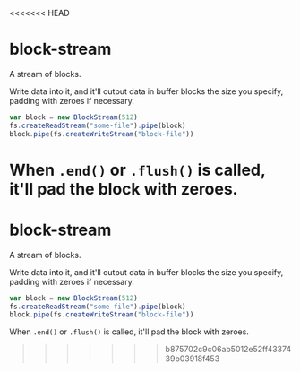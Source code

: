 <<<<<<< HEAD
# block-stream

A stream of blocks.

Write data into it, and it'll output data in buffer blocks the size you
specify, padding with zeroes if necessary.

```javascript
var block = new BlockStream(512)
fs.createReadStream("some-file").pipe(block)
block.pipe(fs.createWriteStream("block-file"))
```

When `.end()` or `.flush()` is called, it'll pad the block with zeroes.
=======
# block-stream

A stream of blocks.

Write data into it, and it'll output data in buffer blocks the size you
specify, padding with zeroes if necessary.

```javascript
var block = new BlockStream(512)
fs.createReadStream("some-file").pipe(block)
block.pipe(fs.createWriteStream("block-file"))
```

When `.end()` or `.flush()` is called, it'll pad the block with zeroes.
>>>>>>> b875702c9c06ab5012e52ff4337439b03918f453
